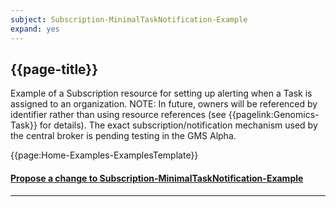 ```yaml
---
subject: Subscription-MinimalTaskNotification-Example
expand: yes
---
```



## {{page-title}}

Example of a Subscription resource for setting up alerting when a Task is assigned to an organization. NOTE: In future, owners will be referenced by identifier rather than using resource references (see {{pagelink:Genomics-Task}} for details). The exact subscription/notification mechanism used by the central broker is pending testing in the GMS Alpha.

{{page:Home-Examples-ExamplesTemplate}}


<div id="Feedback" class="tabcontent">
<h4><a href='https://simplifier.net/NHS-Digital-FHIR-Genomics-Implementation-Guide/Subscription-Subscription-MinimalTaskNotification-Example/~issues?level=File' target="_blank">Propose a change to Subscription-MinimalTaskNotification-Example</a></h4>
</div>

---